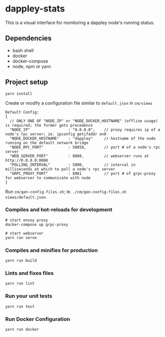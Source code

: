 # dappley-stats
This is a visual interface for monitoring a dappley node's running status.

## Dependencies
- bash shell
- docker
- docker-compose
- node, npm or yarn

## Project setup
```
yarn install
```

Create or modify a configuration file similar to `default.json` in `cm/views`

```
Default Config:
{
  // ONLY ONE OF "NODE_IP" or "NODE_DOCKER_HOSTNAME" (offline usage) is required; the former gets precedence
  "NODE_IP"                 : "0.0.0.0",    // proxy requires ip of a node's rpc server; ie. ipconfig getifaddr en0
  "NODE_DOCKER_HOSTNAME"    : "dappley"     // hostname of the node running on the default network bridge
  "NODE_RPC_PORT"           : 50050,        // port # of a node's rpc server
  "WEB_SERVER_PORT"         : 8080,         // webserver runs at http://0.0.0.0:8080
  "POLLING_INTERVAL"        : 5000,         // interval in milliseconds at which to poll a node's rpc server
  "GRPC_PROXY_PORT"         : 8081          // port # of grpc-proxy for webserver to communicate with node
}
```
Run `cm/gen-config-files.sh`; ie. `./cm/gen-config-files.sh views/default.json`.

### Compiles and hot-reloads for development
```
# start envoy proxy
docker-compose up grpc-proxy

# start webserver
yarn run serve
```

### Compiles and minifies for production
```
yarn run build
```

### Lints and fixes files
```
yarn run lint
```

### Run your unit tests
```
yarn run test
```

### Run Docker Configuration
```
yarn run docker
```
